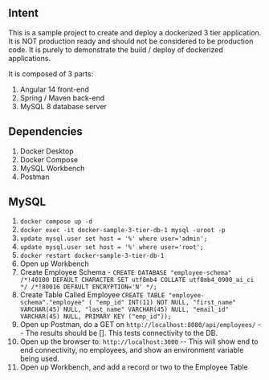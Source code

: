 ## Intent

This is a sample project to create and deploy a dockerized 3 tier application.  It is NOT production ready and should not be considered to be production code. It is purely to demonstrate the build / deploy of dockerized applications.  

It is composed of 3 parts:

1. Angular 14 front-end
2. Spring / Maven back-end
3. MySQL 8 database server

## Dependencies

1. Docker Desktop
2. Docker Compose
3. MySQL Workbench
4. Postman

## MySQL

1. `docker compose up -d`
2. `docker exec -it docker-sample-3-tier-db-1 mysql -uroot -p`
3. `update mysql.user set host = '%' where user='admin';`
4. `update mysql.user set host = '%' where user='root';`
5. `docker restart docker-sample-3-tier-db-1`
5. Open up Workbench
6. Create Employee Schema - `CREATE DATABASE "employee-schema" /*!40100 DEFAULT CHARACTER SET utf8mb4 COLLATE utf8mb4_0900_ai_ci */ /*!80016 DEFAULT ENCRYPTION='N' */;`
6. Create Table Called Employee 
`CREATE TABLE "employee-schema"."employee" (
  "emp_id" INT(11) NOT NULL,
  "first_name" VARCHAR(45) NULL,
  "last_name" VARCHAR(45) NULL,
  "email_id" VARCHAR(45) NULL,
  PRIMARY KEY ("emp_id"));
`
7. Open up Postman, do a GET on `http://localhost:8080/api/employees/` -- The results should be [].  This tests connectivity to the DB.
8. Open up the browser to:  `http://localhost:3000` -- This will show end to end connectivity, no employees, and show an environment variable being used.  
9. Open up Workbench, and add a record or two to the Employee Table